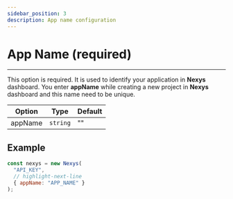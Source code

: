 ```yaml
---
sidebar_position: 3
description: App name configuration
---
```


# App Name (required)

---

This option is required. It is used to identify your application in **Nexys** dashboard. You enter **appName** while creating a new project in **Nexys** dashboard and this name need to be unique.

| Option | Type | Default |
| --- | --- | --- |
| appName | `string` | "" |

## Example

```javascript            
const nexys = new Nexys(
  "API_KEY", 
  // highlight-next-line
  { appName: "APP_NAME" }
);
```


